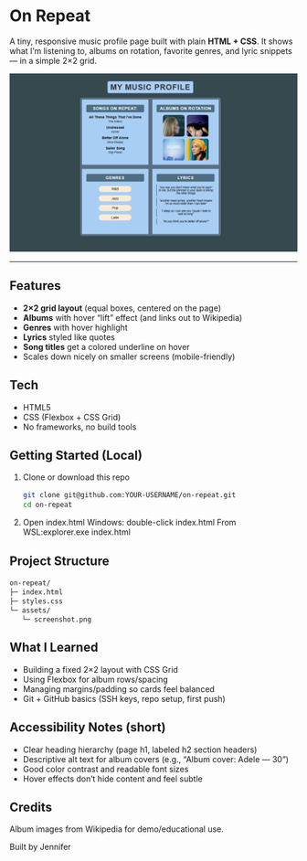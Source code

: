 # On Repeat
A tiny, responsive music profile page built with plain **HTML + CSS**. It shows what I’m listening to, albums on rotation, favorite genres, and lyric snippets — in a simple 2×2 grid.

![Screenshot of On Repeat](assets/screenshot.png)


---

## Features
- **2×2 grid layout** (equal boxes, centered on the page)
- **Albums** with hover “lift” effect (and links out to Wikipedia)
- **Genres** with hover highlight
- **Lyrics** styled like quotes
- **Song titles** get a colored underline on hover
- Scales down nicely on smaller screens (mobile-friendly)

## Tech
- HTML5
- CSS (Flexbox + CSS Grid)
- No frameworks, no build tools

## Getting Started (Local)
1. Clone or download this repo
   ```bash
   git clone git@github.com:YOUR-USERNAME/on-repeat.git
   cd on-repeat
   
2. Open index.html
Windows: double-click index.html
From WSL:explorer.exe index.html

## Project Structure
```text
on-repeat/
├─ index.html
├─ styles.css
└─ assets/
   └─ screenshot.png
```

## What I Learned
- Building a fixed 2×2 layout with CSS Grid
- Using Flexbox for album rows/spacing
- Managing margins/padding so cards feel balanced
- Git + GitHub basics (SSH keys, repo setup, first push)

## Accessibility Notes (short)
- Clear heading hierarchy (page h1, labeled h2 section headers)
- Descriptive alt text for album covers (e.g., “Album cover: Adele — 30”)
- Good color contrast and readable font sizes
- Hover effects don’t hide content and feel subtle

## Credits
Album images from Wikipedia for demo/educational use.

Built by Jennifer
